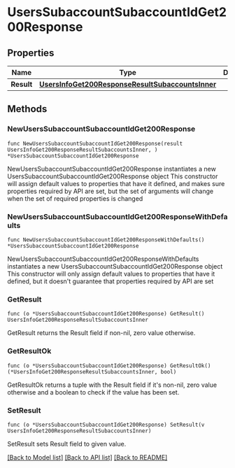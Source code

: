 # UsersSubaccountSubaccountIdGet200Response

## Properties

Name | Type | Description | Notes
------------ | ------------- | ------------- | -------------
**Result** | [**UsersInfoGet200ResponseResultSubaccountsInner**](UsersInfoGet200ResponseResultSubaccountsInner.md) |  | 

## Methods

### NewUsersSubaccountSubaccountIdGet200Response

`func NewUsersSubaccountSubaccountIdGet200Response(result UsersInfoGet200ResponseResultSubaccountsInner, ) *UsersSubaccountSubaccountIdGet200Response`

NewUsersSubaccountSubaccountIdGet200Response instantiates a new UsersSubaccountSubaccountIdGet200Response object
This constructor will assign default values to properties that have it defined,
and makes sure properties required by API are set, but the set of arguments
will change when the set of required properties is changed

### NewUsersSubaccountSubaccountIdGet200ResponseWithDefaults

`func NewUsersSubaccountSubaccountIdGet200ResponseWithDefaults() *UsersSubaccountSubaccountIdGet200Response`

NewUsersSubaccountSubaccountIdGet200ResponseWithDefaults instantiates a new UsersSubaccountSubaccountIdGet200Response object
This constructor will only assign default values to properties that have it defined,
but it doesn't guarantee that properties required by API are set

### GetResult

`func (o *UsersSubaccountSubaccountIdGet200Response) GetResult() UsersInfoGet200ResponseResultSubaccountsInner`

GetResult returns the Result field if non-nil, zero value otherwise.

### GetResultOk

`func (o *UsersSubaccountSubaccountIdGet200Response) GetResultOk() (*UsersInfoGet200ResponseResultSubaccountsInner, bool)`

GetResultOk returns a tuple with the Result field if it's non-nil, zero value otherwise
and a boolean to check if the value has been set.

### SetResult

`func (o *UsersSubaccountSubaccountIdGet200Response) SetResult(v UsersInfoGet200ResponseResultSubaccountsInner)`

SetResult sets Result field to given value.



[[Back to Model list]](../README.md#documentation-for-models) [[Back to API list]](../README.md#documentation-for-api-endpoints) [[Back to README]](../README.md)


